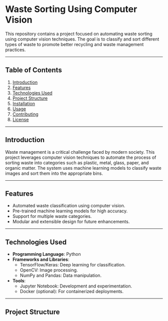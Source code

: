 # Waste Sorting Using Computer Vision

This repository contains a project focused on automating waste sorting using computer vision techniques. The goal is to classify and sort different types of waste to promote better recycling and waste management practices.

---

## Table of Contents
1. [Introduction](#introduction)
2. [Features](#features)
3. [Technologies Used](#technologies-used)
4. [Project Structure](#project-structure)
5. [Installation](#installation)
6. [Usage](#usage)
7. [Contributing](#contributing)
8. [License](#license)

---

## Introduction

Waste management is a critical challenge faced by modern society. This project leverages computer vision techniques to automate the process of sorting waste into categories such as plastic, metal, glass, paper, and organic matter. The system uses machine learning models to classify waste images and sort them into the appropriate bins.

---

## Features
- Automated waste classification using computer vision.
- Pre-trained machine learning models for high accuracy.
- Support for multiple waste categories.
- Modular and extensible design for future enhancements.

---

## Technologies Used
- **Programming Language**: Python
- **Frameworks and Libraries**:
  - TensorFlow/Keras: Deep learning for classification.
  - OpenCV: Image processing.
  - NumPy and Pandas: Data manipulation.
- **Tools**:
  - Jupyter Notebook: Development and experimentation.
  - Docker (optional): For containerized deployments.

---

## Project Structure
